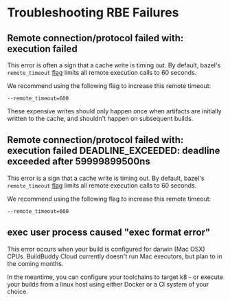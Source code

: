 <!--
{
  "name": "RBE Failures",
  "category": "5f18d210c4a59be9e3cf8136",
  "priority": 900
}
-->
# Troubleshooting RBE Failures

## Remote connection/protocol failed with: execution failed

This error is often a sign that a cache write is timing out. By default, bazel's `remote_timeout` [flag](https://docs.bazel.build/versions/master/command-line-reference.html#flag--remote_timeout) limits all remote execution calls to 60 seconds.

We recommend using the following flag to increase this remote timeout:
```
--remote_timeout=600
```

These expensive writes should only happen once when artifacts are initially written to the cache, and shouldn't happen on subsequent builds.

## Remote connection/protocol failed with: execution failed DEADLINE_EXCEEDED: deadline exceeded after 59999899500ns

This error is a sign that a cache write is timing out. By default, bazel's `remote_timeout` [flag](https://docs.bazel.build/versions/master/command-line-reference.html#flag--remote_timeout) limits all remote execution calls to 60 seconds.

We recommend using the following flag to increase this remote timeout:
```
--remote_timeout=600
```

## exec user process caused "exec format error"

This error occurs when your build is configured for darwin (Mac OSX) CPUs. BuildBuddy Cloud currently doesn't run Mac executors, but plan to in the coming months.

In the meantime, you can configure your toolchains to target k8 - or execute your builds from a linux host using either Docker or a CI system of your choice.